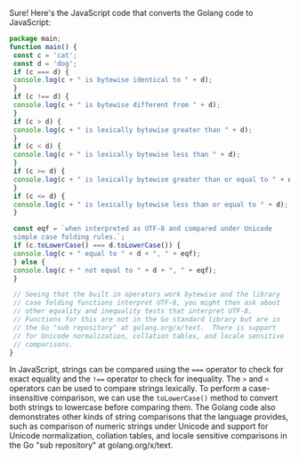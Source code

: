 Sure! Here's the JavaScript code that converts the Golang code to JavaScript:
```javascript
package main;
function main() {
 const c = 'cat';
 const d = 'dog';
 if (c === d) {
 console.log(c + " is bytewise identical to " + d);
 }
 if (c !== d) {
 console.log(c + " is bytewise different from " + d);
 }
 if (c > d) {
 console.log(c + " is lexically bytewise greater than " + d);
 }
 if (c < d) {
 console.log(c + " is lexically bytewise less than " + d);
 }
 if (c >= d) {
 console.log(c + " is lexically bytewise greater than or equal to " + d);
 }
 if (c <= d) {
 console.log(c + " is lexically bytewise less than or equal to " + d);
 }

 const eqf = `when interpreted as UTF-8 and compared under Unicode
 simple case folding rules.`;
 if (c.toLowerCase() === d.toLowerCase()) {
 console.log(c + " equal to " + d + ", " + eqf);
 } else {
 console.log(c + " not equal to " + d + ", " + eqf);
 }

 // Seeing that the built in operators work bytewise and the library
 // case folding functions interpret UTF-8, you might then ask about
 // other equality and inequality tests that interpret UTF-8.
 // Functions for this are not in the Go standard library but are in
 // the Go "sub repository" at golang.org/x/text.  There is support
 // for Unicode normalization, collation tables, and locale sensitive
 // comparisons.
}
```
In JavaScript, strings can be compared using the `===` operator to check for exact equality and the `!==` operator to check for inequality. The `>` and `<` operators can be used to compare strings lexically.
To perform a case-insensitive comparison, we can use the `toLowerCase()` method to convert both strings to lowercase before comparing them.
The Golang code also demonstrates other kinds of string comparisons that the language provides, such as comparison of numeric strings under Unicode and support for Unicode normalization, collation tables, and locale sensitive comparisons in the Go "sub repository" at golang.org/x/text.

